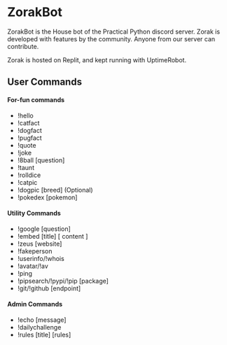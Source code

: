 # ZorakBot

ZorakBot is the House bot of the Practical Python discord server. Zorak is developed with features by the community. Anyone from our server can contribute. 

Zorak is hosted on Replit, and kept running with UptimeRobot. 


## User Commands
#### For-fun commands
- !hello
- !catfact
- !dogfact
- !pugfact
- !quote
- !joke
- !8ball [question]
- !taunt
- !rolldice
- !catpic
- !dogpic [breed] (Optional)
- !pokedex [pokemon]
#### Utility Commands
- !google [question]
- !embed [title] [ content ]  
- !zeus [website]
- !fakeperson
- !userinfo/!whois
- !avatar/!av
- !ping
- !pipsearch/!pypi/!pip [package]
- !git/!github [endpoint]
#### Admin Commands
- !echo [message]
- !dailychallenge
- !rules [title] [rules]

